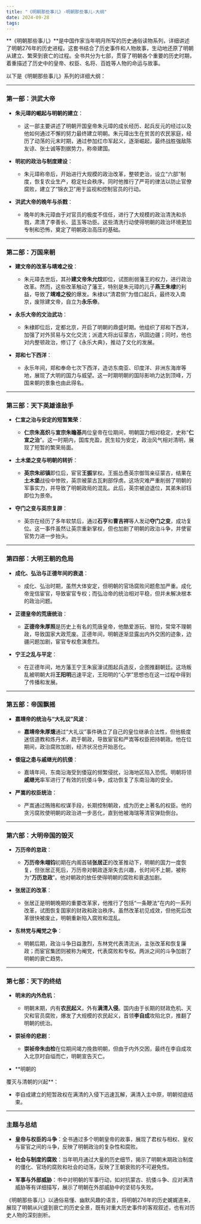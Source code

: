 ```yaml
---
title: "《明朝那些事儿》-明朝那些事儿-大纲"
date: 2024-09-28
tags:
---
```


**《明朝那些事儿》**是中国作家当年明月所写的历史通俗读物系列，详细讲述了明朝276年的历史进程。这套书结合了历史事件和人物故事，生动地还原了明朝从建立、繁荣到衰亡的过程。全书共分为七部，贯穿了明朝各个重要的历史时期，着重描述了历史中的皇帝、权臣、名将、百姓等人物的命运与故事。

以下是《明朝那些事儿》系列的详细大纲：

---

### **第一部：洪武大帝**

- **朱元璋的崛起与明朝的建立**：
  - 这一部主要讲述了明朝开国皇帝朱元璋的成长经历、起兵反元的经过以及他如何通过不懈的努力最终建立明朝。朱元璋出生在贫苦的农民家庭，经历了动荡的元末时期，通过参加红巾军起义，逐渐崛起，最终战胜强敌陈友谅、张士诚等割据势力，称帝建国。
  
- **明初的政治与制度建设**：
  - 朱元璋称帝后，开始进行大规模的政治改革，整顿吏治，设立“六部”制度，恢复农业生产，稳定社会秩序。同时他推行了严苛的律法以防止官僚腐败，建立了“锦衣卫”用于监视和控制官员的行动。
  
- **洪武大帝的晚年与杀戮**：
  - 晚年的朱元璋由于对官员的极度不信任，进行了大规模的政治清洗和杀戮，肃清了李善长、蓝玉等功臣。这些清洗行动使得明朝的政治环境更加专制和恐怖，奠定了明朝政治高压的基础。

---

### **第二部：万国来朝**

- **建文帝的改革与靖难之役**：
  - 朱元璋去世后，其孙**建文帝朱允炆**即位，试图削弱藩王的权力，进行政治改革。然而，这些改革触动了藩王，特别是朱元璋的儿子**燕王朱棣**的利益，导致了**靖难之役**的爆发。朱棣以“清君侧”为借口起兵，最终攻入南京，废除建文帝，自立为**永乐帝**。

- **永乐大帝的文治武功**：
  - 朱棣即位后，定都北京，开启了明朝的鼎盛时期。他组织了郑和下西洋，加强了对外贸易与文化交流；派遣大将出征蒙古，巩固边疆；同时，他也对内整顿政治，修订了《永乐大典》，推动了文化的发展。
  
- **郑和七下西洋**：
  - 永乐年间，郑和奉命七次下西洋，造访东南亚、印度洋、非洲东海岸等地，展现了大明的国力与威望。这一时期明朝的国际影响力达到顶峰，万国来朝的景象也由此得名。

---

### **第三部：天下英雄谁敌手**

- **仁宣之治与安定的短暂繁荣**：
  - **仁宗朱高炽**与**宣宗朱瞻基**两位皇帝在位期间，明朝国力相对稳定，史称“**仁宣之治**”。这一时期内，国库充盈，民生较为安定，政治风气相对清明，展现了短暂的繁荣局面。

- **土木堡之变与明朝的转折**：
  - **英宗朱祁镇**即位后，宦官**王振**掌权。王振怂恿英宗御驾亲征蒙古，结果在**土木堡**战役中惨败，英宗被蒙古瓦剌部俘虏。这场灾难严重削弱了明朝的军事实力，并导致了明朝政局的混乱。此后，英宗被迫退位，其弟朱祁钰即位为景帝。

- **夺门之变与英宗复辟**：
  - 英宗在经历了多年软禁后，通过**石亨**和**曹吉祥**等人发动**夺门之变**，成功复位。这一事件虽然让英宗重新掌权，但也加剧了明朝的政治斗争，并使宦官势力进一步抬头。

---

### **第四部：大明王朝的危局**

- **成化、弘治与正德年间的衰退**：
  - 成化、弘治时期，虽然大体安定，但明朝的官场腐败问题愈加严重。成化帝宠信宦官，导致宦官专权；而弘治帝的统治相对平稳，但并未解决根本的政治问题。

- **正德皇帝的荒唐统治**：
  - **正德帝朱厚照**是历史上有名的荒唐皇帝，他酷爱游玩、冒险，常常不理朝政，导致国家大政荒废。正德年间，明朝逐渐显露出内外交困的迹象，边疆问题加剧，宦官专权愈演愈烈。

- **宁王之乱与平定**：
  - 在正德年间，地方藩王宁王朱宸濠试图起兵造反，企图推翻朝廷。这场叛乱被明朝大将**王阳明**迅速平定，王阳明的“心学”思想也在这一过程中得到了传播和发展。

---

### **第五部：帝国飘摇**

- **嘉靖帝的统治与“大礼议”风波**：
  - **嘉靖帝朱厚熜**通过“大礼议”事件确立了自己的皇位继承合法性，但他极度迷信道教和炼丹术，疏于朝政，导致宦官和严嵩等权臣把持朝政。他在位期间，政治腐败加剧，经济状况也开始恶化。

- **倭寇之患与戚继光的抗倭**：
  - 嘉靖年间，东南沿海受到倭寇的频繁侵扰，沿海地区陷入恐慌。明朝将领**戚继光**率军进行了有效的抗倭斗争，成功恢复了东南沿海的安全。

- **严嵩的权臣统治**：
  - 严嵩通过贿赂和权谋手段，长期控制朝政，成为历史上著名的权臣。他的贪污腐败使明朝的政治进一步恶化，直到他被海瑞等清官弹劾倒台。

---

### **第六部：大明帝国的毁灭**

- **万历帝的怠政**：
  - **万历帝朱翊钧**初期在内阁首辅**张居正**的改革推动下，明朝的国力一度恢复，但张居正死后，万历帝对朝政逐渐失去兴趣，长时间不上朝，被称为“**万历怠政**”。他对朝政的放任使得明朝的腐败和衰退加剧。

- **张居正的改革**：
  - 张居正是明朝晚期的重要改革家，他推行了包括“一条鞭法”在内的一系列改革，试图恢复国家的财政和政治秩序。虽然改革初见成效，但他死后改革很快被废止，明朝重新陷入腐败和混乱。

- **东林党与阉党之争**：
  - 明朝后期，政治斗争日益激烈，东林党代表清流派，主张改革和恢复廉政；而宦官集团则被称为阉党，代表腐败和专权。两派之间的斗争加剧了明朝的衰亡趋势。

---

### **第七部：天下的终结**

- **明末的内外危机**：
  - 明朝末期，内有**农民起义**，外有**满清入侵**。国内由于长期的财政危机、天灾和官员腐败，爆发了大规模的农民起义，首领**李自成**攻陷北京，推翻了明朝的统治。

- **崇祯帝的悲剧**：
  - **崇祯帝朱由检**在位期间竭力挽救明朝，但由于内外交困，最终在李自成攻入北京时自缢而亡，明朝宣告灭亡。

- **明朝的

覆灭与清朝的兴起**：
  - 李自成建立的短暂政权在满清的入侵下迅速瓦解，满清入主中原，明朝彻底结束。

---

### 主题与总结

- **皇帝与权臣的斗争**：全书通过多个明朝皇帝的故事，展现了君权与相权、皇权与宦官之间的斗争，反映了明朝政治的复杂性和腐败。

- **社会与制度的腐败**：当年明月通过大量的历史细节，揭示了明朝末期政治制度的僵化、官场的腐败和社会的动荡，反映了王朝衰败的不可避免性。

- **军事与外部威胁**：书中对明朝的军事行动，如对抗蒙古、抗倭斗争、应对满清威胁等有详细描写，展示了明朝在外部威胁中的坚韧与失败。

《明朝那些事儿》以通俗易懂、幽默风趣的语言，将明朝276年的历史娓娓道来，展现了明朝从兴盛到衰亡的历史全景，既有对重大历史事件的客观叙述，也有对历史人物的深刻剖析。